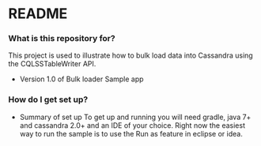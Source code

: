 # README #


### What is this repository for? ###

This project is used to illustrate how to bulk load data into Cassandra using the  CQLSSTableWriter API.

* Version 1.0 of Bulk loader Sample app

### How do I get set up? ###

* Summary of set up
To get up and running you will need gradle, java 7+ and cassandra 2.0+ and an IDE of your choice.  Right now the easiest way to run the sample is to use the Run as feature in eclipse or idea.

